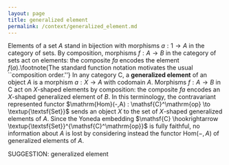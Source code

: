 ```yaml
---
layout: page
title: generalized element
permalink: /context/generalized_element.md
---
```

Elements of a set $A$ stand in bijection with morphisms $a : 1 \to A$ in the category of sets. By composition, morphisms $f : A \to B$ in the category of sets act on elements: the composite $fa$ encodes the element $f(a)$.\footnote{The standard function notation motivates the usual ``composition order.''} In any category $\mathsf{C}$, a **generalized element** of an object $A$ is a morphism $a : X \to A$ with codomain $A$. Morphisms $f : A \to B$ in $\mathsf{C}$ act on $X$-shaped elements by composition: the composite $fa$ encodes an $X$-shaped generalized element of $B$. In this terminology, the contravariant represented functor $\mathrm{Hom}(-,A) : \mathsf{C}^\mathrm{op} \to \textup{\textsf{Set}}$ sends an object $X$ to the set of $X$-shaped generalized elements of $A$. Since the Yoneda embedding $\mathsf{C} \hookrightarrow \textup{\textsf{Set}}^{\mathsf{C}^\mathrm{op}}$ is fully faithful, no information about $A$ is lost by considering instead the functor $\mathrm{Hom}(-,A)$ of generalized elements of $A$.

SUGGESTION: generalized element